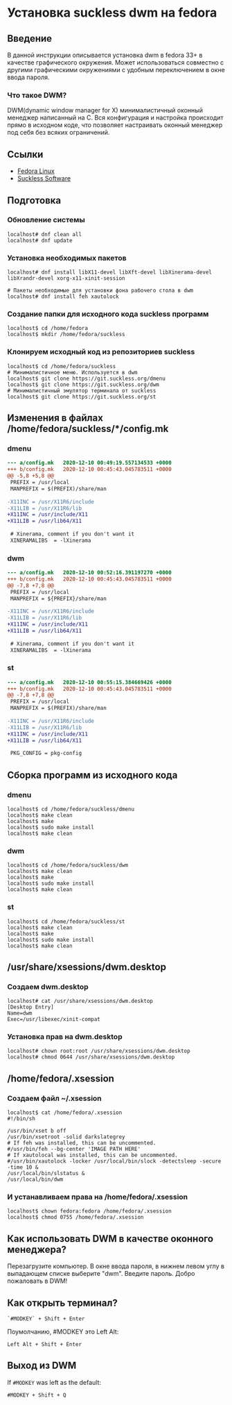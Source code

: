 # Установка suckless dwm на fedora

## Введение

В данной инструкции описывается установка dwm в fedora 33+ в качестве графического окружения. Может использоваться совместно с другими графическими окружениями с удобным переключением в окне ввода пароля.

### Что такое DWM?

DWM(dynamic window manager for X) минималистичный оконный менеджер написанный на C. Вся конфигурация и настройка происходит прямо в исходном коде, что позволяет настраивать оконный менеджер под себя без всяких ограничений.


## Ссылки
* [Fedora Linux](https://getfedora.org/)
* [Suckless Software](https://suckless.org/)

## Подготовка

### Обновление системы
```shell
localhost# dnf clean all
localhost# dnf update
```

### Установка необходимых пакетов
```shell
localhost# dnf install libX11-devel libXft-devel libXinerama-devel libXrandr-devel xorg-x11-xinit-session

# Пакеты необходимые для установки фона рабочего стола в dwm
localhost# dnf install feh xautolock
```

### Создание папки для исходного кода suckless программ
```shell
localhost$ cd /home/fedora
localhost$ mkdir /home/fedora/suckless
```

### Клонируем исходный код из репозиториев suckless
```shell
localhost$ cd /home/fedora/suckless
# Минималистичное меню. Используется в dwm
localhost$ git clone https://git.suckless.org/dmenu 
localhost$ git clone https://git.suckless.org/dwm
# Минималистичный эмулятор терминала от suckless
localhost$ git clone https://git.suckless.org/st

```

## Изменения в файлах /home/fedora/suckless/*/config.mk

### dmenu
```diff
--- a/config.mk   2020-12-10 00:49:19.557134533 +0000
+++ b/config.mk   2020-12-10 00:45:43.045783511 +0000
@@ -5,8 +5,8 @@
 PREFIX = /usr/local
 MANPREFIX = $(PREFIX)/share/man
 
-X11INC = /usr/X11R6/include
-X11LIB = /usr/X11R6/lib
+X11INC = /usr/include/X11
+X11LIB = /usr/lib64/X11
 
 # Xinerama, comment if you don't want it
 XINERAMALIBS  = -lXinerama
```

### dwm
```diff
--- a/config.mk   2020-12-10 00:52:16.391197270 +0000
+++ b/config.mk   2020-12-10 00:45:43.045783511 +0000
@@ -7,8 +7,8 @@
 PREFIX = /usr/local
 MANPREFIX = ${PREFIX}/share/man
 
-X11INC = /usr/X11R6/include
-X11LIB = /usr/X11R6/lib
+X11INC = /usr/include/X11
+X11LIB = /usr/lib64/X11
 
 # Xinerama, comment if you don't want it
 XINERAMALIBS  = -lXinerama
```

### st
```diff
--- a/config.mk   2020-12-10 00:55:15.384669426 +0000
+++ b/config.mk   2020-12-10 00:45:43.045783511 +0000
@@ -7,8 +7,8 @@
 PREFIX = /usr/local
 MANPREFIX = $(PREFIX)/share/man
 
-X11INC = /usr/X11R6/include
-X11LIB = /usr/X11R6/lib
+X11INC = /usr/include/X11
+X11LIB = /usr/lib64/X11
 
 PKG_CONFIG = pkg-config
```

## Сборка программ из исходного кода

### dmenu
```shell
localhost$ cd /home/fedora/suckless/dmenu
localhost$ make clean
localhost$ make
localhost$ sudo make install
localhost$ make clean
```

### dwm
```shell
localhost$ cd /home/fedora/suckless/dwm
localhost$ make clean
localhost$ make
localhost$ sudo make install
localhost$ make clean
```


### st
```shell
localhost$ cd /home/fedora/suckless/st
localhost$ make clean
localhost$ make
localhost$ sudo make install
localhost$ make clean
```

## /usr/share/xsessions/dwm.desktop

### Создаем dwm.desktop
```shell
localhost# cat /usr/share/xsessions/dwm.desktop
[Desktop Entry]
Name=dwm
Exec=/usr/libexec/xinit-compat
```

### Установка прав на dwm.desktop
```shell
localhost# chown root:root /usr/share/xsessions/dwm.desktop
localhost# chmod 0644 /usr/share/xsessions/dwm.desktop
```


## /home/fedora/.xsession

### Создаем файл ~/.xsession
```shell
localhost$ cat /home/fedora/.xsession
#!/bin/sh

/usr/bin/xset b off
/usr/bin/xsetroot -solid darkslategrey
# If feh was installed, this can be uncommented.
#/usr/bin/feh --bg-center 'IMAGE PATH HERE'
# If xautolocal was installed, this can be uncommented.
#/usr/bin/xautolock -locker /usr/local/bin/slock -detectsleep -secure -time 10 &
/usr/local/bin/slstatus &
/usr/local/bin/dwm
```

### И устанавливаем права на /home/fedora/.xsession
```shell
localhost$ chown fedora:fedora /home/fedora/.xsession
localhost$ chmod 0755 /home/fedora/.xsession
```

## Как использовать DWM в качестве оконного менеджера?

Перезагрузите компьютер. В окне ввода пароля, в нижнем левом углу в выпадающем списке выберите "dwm". Введите пароль. Добро пожаловать в DWM!

## Как открыть терминал?
```shell
`#MODKEY` + Shift + Enter
```
Поумолчанию, #MODKEY это Left Alt:

```shell
Left Alt + Shift + Enter
```

## Выход из DWM

If `#MODKEY` was left as the default:
```shell
#MODKEY + Shift + Q
```





